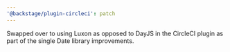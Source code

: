 ```yaml
---
'@backstage/plugin-circleci': patch
---
```


Swapped over to using Luxon as opposed to DayJS in the CircleCI plugin as part of the single Date library improvements.
